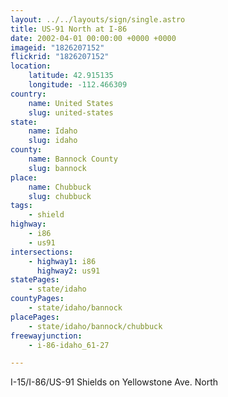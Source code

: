 ```yaml
---
layout: ../../layouts/sign/single.astro
title: US-91 North at I-86
date: 2002-04-01 00:00:00 +0000 +0000
imageid: "1826207152"
flickrid: "1826207152"
location:
    latitude: 42.915135
    longitude: -112.466309
country:
    name: United States
    slug: united-states
state:
    name: Idaho
    slug: idaho
county:
    name: Bannock County
    slug: bannock
place:
    name: Chubbuck
    slug: chubbuck
tags:
    - shield
highway:
    - i86
    - us91
intersections:
    - highway1: i86
      highway2: us91
statePages:
    - state/idaho
countyPages:
    - state/idaho/bannock
placePages:
    - state/idaho/bannock/chubbuck
freewayjunction:
    - i-86-idaho_61-27

---
```

I-15/I-86/US-91 Shields on Yellowstone Ave. North